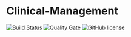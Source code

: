 # Clinical-Management

[![Build Status](https://travis-ci.org/Daniel194/Clinical-Management.svg?branch=master)](https://travis-ci.org/Daniel194/Clinical-Management) [![Quality Gate](https://sonarcloud.io/api/badges/gate?key=com.clinical.management)](https://sonarcloud.io/dashboard/index/com.clinical.management) [![GitHub license](https://img.shields.io/github/license/mashape/apistatus.svg)](https://github.com/Daniel194/Clinical-Management/blob/master/LICENCE)
